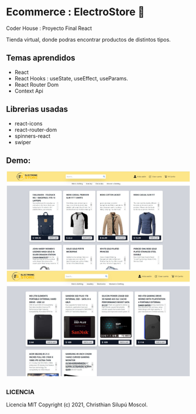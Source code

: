 # Ecommerce : ElectroStore  :department_store:

Coder House : Proyecto Final React 

Tienda virtual, donde podras encontrar productos de distintos tipos.

## Temas aprendidos

* React
* React Hooks : useState, useEffect, useParams.
* React Router Dom
* Context Api

## Librerias usadas

* react-icons 
* react-router-dom
* spinners-react
* swiper

## Demo: 

<div align="center" style="margin-bottom:30px">
  <img src="https://github.com/ChristhianSM/ecommerce-react-app/blob/main/src/assets/images/imagen1.JPG" width="500" title="hover text">
  <img src="https://github.com/ChristhianSM/ecommerce-react-app/blob/main/src/assets/images/imagen2.JPG" width="500" title="hover text">
</div>


### LICENCIA

Licencia MIT Copyright (c) 2021, Christhian Silupú Moscol.